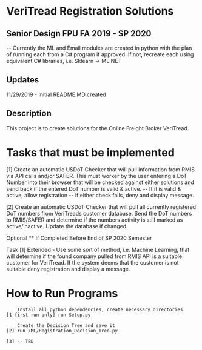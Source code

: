 # VeriTread Registration Solutions
## Senior Design FPU FA 2019 - SP 2020
 -- Currently the ML and Email modules are created in python with the plan of 
    running each from a C# program if approved. If not, recreate each using equivalent C# libraries, i.e. Sklearn -> ML.NET
    
## Updates
  11/29/2019 - Initial README.MD created

## Description
This project is to create solutions for the Online Freight
Broker VeriTread.

# Tasks that must be implemented

[1] Create an automatic USDoT Checker that will pull
    information from RMIS via API calls and/or SAFER. This must
    worker by the user entering a DoT Number into their browser
    that will be checked against either solutions and send back 
    if the entered DoT number is valid & active.
      -- If it is valid & active, allow registration
      -- if either check fails, deny and display message.
      
[2] Create an automatic USDoT Checker that will pull all
    currently registered DoT numbers from VeriTreads customer
    database. Send the DoT numbers to RMIS/SAFER and determine
    if the numbers activity is still marked as active/inactive.
    Update the database if changed.

Optional ** If Completed Before End of SP 2020 Semester

Task [1] Extended - 
    Use some sort of method, i.e. Machine Learning, 
    that will determine if the found company pulled 
    from RMIS API is a suitable customer for VeriTread.
    If the system deems that the customer is not suitable
    deny registration and display a message.
    
# How to Run Programs 
        Install all python dependencies, create necessary directories
    [1 first run only] run Setup.py
    
        Create the Decision Tree and save it    
    [2] run /ML/Registration_Decision_Tree.py
    
    [3] -- TBD
